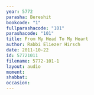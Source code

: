 ```yaml
---
year: 5772
parasha: Bereshit
bookcode: "1"
fullparashacode: "101"
parashacode: "101"
title: From My Head To My Heart
author: Rabbi Eliezer Hirsch
date: 2011-10-22
id: 57721011
filename: 5772-101-1
layout: audio
moment: 
shabbat: 
occasion: 
---
```

